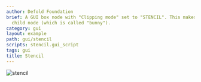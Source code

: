 ```yaml
---
author: Defold Foundation
brief: A GUI box node with "Clipping mode" set to "STENCIL". This makes it mask its
  child node (which is called "bunny").
category: gui
layout: example
path: gui/stencil
scripts: stencil.gui_script
tags: gui
title: Stencil
---
```


![stencil](stencil.png)